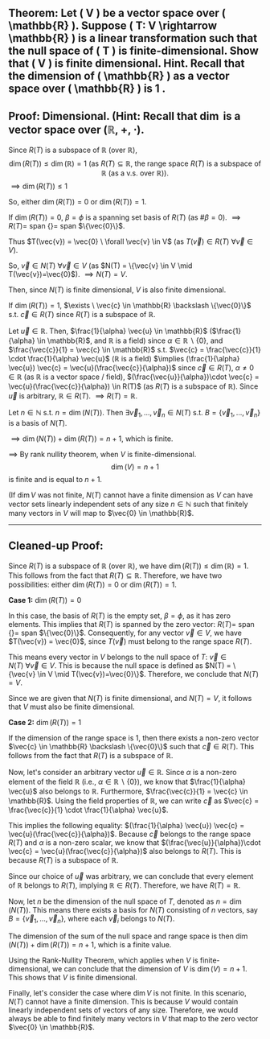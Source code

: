 ## Theorem: Let \( V \) be a vector space over \( \mathbb{R} \). Suppose \( T: V \rightarrow \mathbb{R} \) is a linear transformation such that the null space of \( T \) is finite-dimensional. Show that \( V \) is finite dimensional. Hint. Recall that the dimension of \( \mathbb{R} \) as a vector space over \( \mathbb{R} \) is 1 .


## Proof: Dimensional. (Hint: Recall that $\dim$ is a vector space over ($\mathbb{R}$, +, $\cdot$).

Since $R(T)$ is a subspace of $\mathbb{R}$ (over $\mathbb{R}$),
 $$ \dim(R(T)) \leq \dim(\mathbb{R}) = 1\ (\text{as $R(T) \subseteq \mathbb{R}$, the range space $R(T)$ is a subspace of $\mathbb{R}$ (as a v.s. over $\mathbb{R}$)}). $$
$\implies \dim(R(T)) \leq 1$ 

So, either $\dim(R(T)) = 0$ or $\dim(R(T)) = 1$.

If $\dim(R(T)) = 0$, $\beta = \phi$ is a spanning set basis of $R(T)$ (as $\# \beta = 0$).
$\implies R(T) =$ span $\{\} =$ span $\{\vec{0}\}$.

Thus $T(\vec{v}) = \vec{0} \ \forall \vec{v} \in V$ (as $T(\vec{v}) \in R(T) \ \forall \vec{v} \in V$).

So, $\vec{v} \in N(T) \ \forall \vec{v} \in V$ (as $N(T) = \{\vec{v} \in V \mid T(\vec{v})=\vec{0}$). 
$\implies N(T) = V$. 

Then, since $N(T)$ is finite dimensional,
$V$ is also finite dimensional.

If $\dim(R(T)) = 1$, $\exists \ \vec{c} \in \mathbb{R} \backslash \{\vec{0}\}$ s.t. $\vec{c} \in R(T)$ since $R(T)$ is a subspace of $\mathbb{R}$.

Let $\vec{u} \in \mathbb{R}$. 
Then, $\frac{1}{\alpha} \vec{u} \in \mathbb{R}$ ($\frac{1}{\alpha} \in \mathbb{R}$, and $\mathbb{R}$ is a field) since $\alpha \in \mathbb{R} \backslash \{0\}$, 
and $\frac{\vec{c}}{1} = \vec{c} \in \mathbb{R}$ s.t. $\vec{c} = \frac{\vec{c}}{1} \cdot \frac{1}{\alpha} \vec{u}$ ($\mathbb{R}$ is a field)
$\implies (\frac{1}{\alpha} \vec{u}) \vec{c} = \vec{u}(\frac{\vec{c}}{\alpha})$ since $\vec{c} \in R(T)$, $\alpha \neq 0 \in \mathbb{R}$ (as $\mathbb{R}$ is a vector space / field), $(\frac{\vec{u}}{\alpha})\cdot \vec{c} = \vec{u}(\frac{\vec{c}}{\alpha}) \in R(T)$ (as $R(T)$ is a subspace of $\mathbb{R}$).
Since $\vec{u}$ is arbitrary, $\mathbb{R} \in R(T)$. 
$\implies R(T) = \mathbb{R}$.

Let $n \in \mathbb{N}$ s.t. $n = \dim(N(T))$.
Then $\exists \vec{v}_1, ..., \vec{v}_n \in N(T)$ s.t. $B = \{\vec{v}_1, ..., \vec{v}_n\}$ is a basis of $N(T)$.

$\implies \dim(N(T)) + \dim(R(T)) = n + 1$, which is finite.

$\implies$ By rank nullity theorem, when $V$ is finite-dimensional.
$$\dim(V) = n+1$$ is finite and is equal to $n+1$.

(If $\dim V$ was not finite, $N(T)$ cannot have a finite dimension as $V$ can have vector sets linearly independent sets of any size $n \in \mathbb{N}$ such that finitely many vectors in $V$ will map to $\vec{0} \in \mathbb{R}$. 

---

## Cleaned-up Proof:

Since $R(T)$ is a subspace of $\mathbb{R}$ (over $\mathbb{R}$), we have  $\dim(R(T)) \leq \dim(\mathbb{R}) = 1$. This follows from the fact that $R(T) \subseteq \mathbb{R}$. Therefore, we have two possibilities: either $\dim(R(T)) = 0$ or $\dim(R(T)) = 1$.

**Case 1:**  $\dim(R(T)) = 0$

In this case, the basis of $R(T)$ is the empty set, $\beta = \phi$, as it has zero elements. This implies that $R(T)$ is spanned by the zero vector: $R(T) =$ span $\{\} =$ span $\{\vec{0}\}$. Consequently, for any vector $\vec{v} \in V$, we have $T(\vec{v}) = \vec{0}$,  since $T(\vec{v})$ must belong to the range space $R(T)$. 

This means every vector in $V$ belongs to the null space of $T$: $\vec{v} \in N(T) \ \forall \vec{v} \in V$. This is because the null space is defined as $N(T) = \{\vec{v} \in V \mid T(\vec{v})=\vec{0}\}$. Therefore, we conclude that $N(T) = V$.

Since we are given that $N(T)$ is finite dimensional, and $N(T) = V$,  it follows that $V$ must also be finite dimensional.

**Case 2:**  $\dim(R(T)) = 1$

If the dimension of the range space is 1, then there exists a non-zero vector $\vec{c} \in \mathbb{R} \backslash \{\vec{0}\}$ such that $\vec{c} \in R(T)$.  This follows from the fact that $R(T)$ is a subspace of $\mathbb{R}$.

Now, let's consider an arbitrary vector $\vec{u} \in \mathbb{R}$.  Since $\alpha$ is a non-zero element of the field $\mathbb{R}$ (i.e., $\alpha \in \mathbb{R} \backslash \{0\}$), we know that  $\frac{1}{\alpha} \vec{u}$ also belongs to  $\mathbb{R}$. Furthermore,  $\frac{\vec{c}}{1} = \vec{c} \in \mathbb{R}$. Using the field properties of $\mathbb{R}$, we can write $\vec{c}$ as $\vec{c} = \frac{\vec{c}}{1} \cdot \frac{1}{\alpha} \vec{u}$.  

This implies the following equality: $(\frac{1}{\alpha} \vec{u}) \vec{c} = \vec{u}(\frac{\vec{c}}{\alpha})$. Because  $\vec{c}$ belongs to the range space $R(T)$ and  $\alpha$ is a non-zero scalar, we know that $(\frac{\vec{u}}{\alpha})\cdot \vec{c} = \vec{u}(\frac{\vec{c}}{\alpha})$ also belongs to $R(T)$. This is because $R(T)$ is a subspace of $\mathbb{R}$.

Since our choice of $\vec{u}$ was arbitrary, we can conclude that every element of $\mathbb{R}$ belongs to $R(T)$, implying  $\mathbb{R} \in R(T)$.  Therefore, we have $R(T) = \mathbb{R}$.

Now, let $n$ be the dimension of the null space of $T$, denoted as $n = \dim(N(T))$. This means there exists a basis for $N(T)$ consisting of $n$ vectors, say  $B = \{\vec{v}_1, ..., \vec{v}_n\}$, where each $\vec{v}_i$ belongs to $N(T)$.

The dimension of the sum of the null space and range space is then  $\dim(N(T)) + \dim(R(T)) = n + 1$, which is a finite value.  

Using the Rank-Nullity Theorem, which applies when $V$ is finite-dimensional, we can conclude that the dimension of $V$ is  $\dim(V) = n+1$. This shows that $V$ is finite dimensional.

Finally, let's consider the case where $\dim V$ is not finite. In this scenario, $N(T)$ cannot have a finite dimension. This is because  $V$ would contain linearly independent sets of vectors of any size. Therefore, we would always be able to find finitely many vectors in $V$ that map to the zero vector $\vec{0} \in \mathbb{R}$. 
